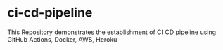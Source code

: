# ci-cd-pipeline
This Repository demonstrates the establishment of CI CD pipeline using GitHub Actions, Docker, AWS, Heroku
